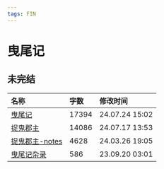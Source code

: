 ```yaml
---
tags: FIN
---
```


# 曳尾记

## 未完结

|名称|字数|修改时间|
|:-|:-|:-|
|[曳尾记](曳尾记.md)|17394|24.07.24 15:02|
|[捉鬼郡主](捉鬼郡主.md)|14086|24.07.17 13:53|
|[捉鬼郡主-notes](捉鬼郡主-notes.md)|4628|24.03.26 19:05|
|[曳尾记杂录](曳尾记杂录.md)|586|23.09.20 03:01|

